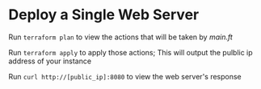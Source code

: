 # Deploy a Single Web Server

Run `terraform plan` to view the actions that will be taken by *main.ft*

Run `terraform apply` to apply those actions; This will output the pulblic ip address of your instance

Run `curl http://[public_ip]:8080` to view the web server's response
